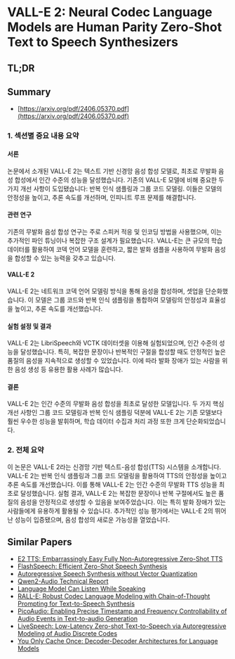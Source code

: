 # VALL-E 2: Neural Codec Language Models are Human Parity Zero-Shot Text to Speech Synthesizers
## TL;DR
## Summary
- [https://arxiv.org/pdf/2406.05370.pdf](https://arxiv.org/pdf/2406.05370.pdf)

### 1. 섹션별 중요 내용 요약

#### 서론
논문에서 소개된 VALL-E 2는 텍스트 기반 신경망 음성 합성 모델로, 최초로 무발화 음성 합성에서 인간 수준의 성능을 달성했습니다. 기존의 VALL-E 모델에 비해 중요한 두 가지 개선 사항이 도입됐습니다: 반복 인식 샘플링과 그룹 코드 모델링. 이들은 모델의 안정성을 높이고, 추론 속도를 개선하며, 인피니트 루프 문제를 해결합니다.

#### 관련 연구
기존의 무발화 음성 합성 연구는 주로 스피커 적응 및 인코딩 방법을 사용했으며, 이는 추가적인 파인 튜닝이나 복잡한 구조 설계가 필요했습니다. VALL-E는 큰 규모의 학습 데이터를 활용하여 코덱 언어 모델을 훈련하고, 짧은 발화 샘플을 사용하여 무발화 음성을 합성할 수 있는 능력을 갖추고 있습니다.

#### VALL-E 2
VALL-E 2는 네트워크 코덱 언어 모델링 방식을 통해 음성을 합성하며, 셋업을 단순화했습니다. 이 모델은 그룹 코드와 반복 인식 샘플링을 통합하여 모델링의 안정성과 효율성을 높이고, 추론 속도를 개선했습니다.

#### 실험 설정 및 결과
VALL-E 2는 LibriSpeech와 VCTK 데이터셋을 이용해 실험되었으며, 인간 수준의 성능을 달성했습니다. 특히, 복잡한 문장이나 반복적인 구절을 합성할 때도 안정적인 높은 품질의 음성을 지속적으로 생성할 수 있었습니다. 이에 따라 발화 장애가 있는 사람을 위한 음성 생성 등 유용한 활용 사례가 많습니다.

#### 결론
VALL-E 2는 인간 수준의 무발화 음성 합성을 최초로 달성한 모델입니다. 두 가지 핵심 개선 사항인 그룹 코드 모델링과 반복 인식 샘플링 덕분에 VALL-E 2는 기존 모델보다 훨씬 우수한 성능을 발휘하며, 학습 데이터 수집과 처리 과정 또한 크게 단순화되었습니다.

### 2. 전체 요약

이 논문은 VALL-E 2라는 신경망 기반 텍스트-음성 합성(TTS) 시스템을 소개합니다. VALL-E 2는 반복 인식 샘플링과 그룹 코드 모델링을 활용하여 TTS의 안정성을 높이고 추론 속도를 개선했습니다. 이를 통해 VALL-E 2는 인간 수준의 무발화 TTS 성능을 최초로 달성했습니다. 실험 결과, VALL-E 2는 복잡한 문장이나 반복 구절에서도 높은 품질의 음성을 안정적으로 생성할 수 있음을 보여주었습니다. 이는 특히 발화 장애가 있는 사람들에게 유용하게 활용될 수 있습니다. 추가적인 성능 평가에서는 VALL-E 2의 뛰어난 성능이 입증됐으며, 음성 합성의 새로운 가능성을 열었습니다.

## Similar Papers
- [E2 TTS: Embarrassingly Easy Fully Non-Autoregressive Zero-Shot TTS](2406.18009.md)
- [FlashSpeech: Efficient Zero-Shot Speech Synthesis](2404.14700.md)
- [Autoregressive Speech Synthesis without Vector Quantization](2407.08551.md)
- [Qwen2-Audio Technical Report](2407.10759.md)
- [Language Model Can Listen While Speaking](2408.02622.md)
- [RALL-E: Robust Codec Language Modeling with Chain-of-Thought Prompting for Text-to-Speech Synthesis](2404.03204.md)
- [PicoAudio: Enabling Precise Timestamp and Frequency Controllability of Audio Events in Text-to-audio Generation](2407.02869.md)
- [LiveSpeech: Low-Latency Zero-shot Text-to-Speech via Autoregressive Modeling of Audio Discrete Codes](2406.02897.md)
- [You Only Cache Once: Decoder-Decoder Architectures for Language Models](2405.05254.md)
